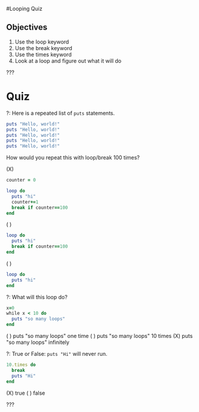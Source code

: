 #Looping Quiz

## Objectives

1. Use the loop keyword
2. Use the break keyword 
3. Use the times keyword
4. Look at a loop and figure out what it will do

???

# Quiz

?: Here is a repeated list of `puts` statements. 

```ruby
puts "Hello, world!"
puts "Hello, world!"
puts "Hello, world!"
puts "Hello, world!"
puts "Hello, world!"
```

How would you repeat this with loop/break 100 times?

(X)
```ruby
counter = 0

loop do
  puts "hi"
  counter+=1
  break if counter==100
end
``` 
( )
```ruby
loop do
  puts "hi"
  break if counter==100
end
```  
( )
```ruby
loop do
  puts "hi"
end
```  

?: What will this loop do?

```ruby
x=0
while x < 10 do
  puts "so many loops"
end
```

( ) puts "so many loops" one time
( ) puts "so many loops" 10 times
(X) puts "so many loops" infinitely


?: True or False: `puts "Hi"` will never run.

```ruby
10.times do
  break
  puts "Hi"
end
```

(X) true
( ) false

???



